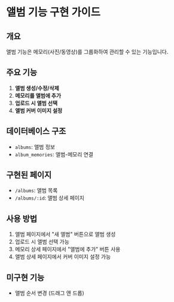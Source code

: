 # 앨범 기능 구현 가이드

## 개요
앨범 기능은 메모리(사진/동영상)를 그룹화하여 관리할 수 있는 기능입니다.

## 주요 기능
1. **앨범 생성/수정/삭제**
2. **메모리를 앨범에 추가**
3. **업로드 시 앨범 선택**
4. **앨범 커버 이미지 설정**

## 데이터베이스 구조
- `albums`: 앨범 정보
- `album_memories`: 앨범-메모리 연결

## 구현된 페이지
- `/albums`: 앨범 목록
- `/albums/:id`: 앨범 상세 페이지

## 사용 방법
1. 앨범 페이지에서 "새 앨범" 버튼으로 앨범 생성
2. 업로드 시 앨범 선택 가능
3. 메모리 상세 페이지에서 "앨범에 추가" 버튼 사용
4. 앨범 상세 페이지에서 커버 이미지 설정 가능

## 미구현 기능
- 앨범 순서 변경 (드래그 앤 드롭)
